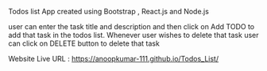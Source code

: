 Todos list App created using Bootstrap , React.js and Node.js

user can enter the task title and description and then click on Add TODO to add that task in the todos list.
Whenever user wishes to delete that task user can click on DELETE button to delete that task

Website Live URL : https://anoopkumar-111.github.io/Todos_List/
